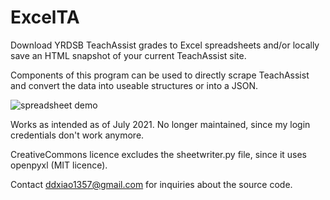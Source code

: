 # ExcelTA
Download YRDSB TeachAssist grades to Excel spreadsheets and/or locally save an HTML snapshot of your current TeachAssist site.

Components of this program can be used to directly scrape TeachAssist and convert the data into useable structures or into a JSON.

![spreadsheet demo](https://media3.giphy.com/media/VXNE38V0c2rCAeiBWr/giphy.gif?cid=790b761142481bc74e68ae4ecab3b1a9cad5acf975a75dcf&rid=giphy.gif&ct=g)

Works as intended as of July 2021. No longer maintained, since my login credentials don't work anymore.


CreativeCommons licence excludes the sheetwriter.py file, since it uses openpyxl (MIT licence).

Contact ddxiao1357@gmail.com for inquiries about the source code.
